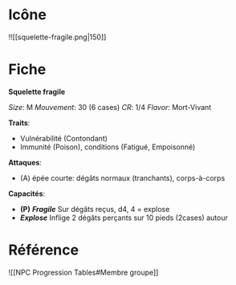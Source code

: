 # Icône
!![[squelette-fragile.png|150]]

# Fiche
**Squelette fragile**

*Size*: M
*Mouvement*: 30 (6 cases)
*CR*: 1/4
*Flavor*: Mort-Vivant

**Traits**:
- Vulnérabilité (Contondant)
- Immunité (Poison), conditions (Fatigué, Empoisonné)

**Attaques**:
- (A) épée courte: dégâts normaux (tranchants), corps-à-corps

**Capacités**:
- **(P)** _**Fragile**_ Sur dégâts reçus, d4, 4 = explose
- _**Explose**_ Inflige 2 dégâts perçants sur 10 pieds (2cases) autour


# Référence
![[NPC Progression Tables#Membre groupe]]
